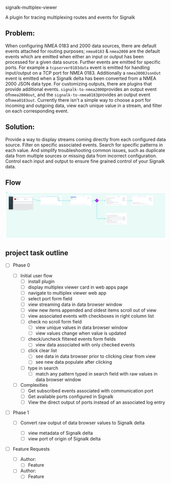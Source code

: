signalk-multiplex-viewer

A plugin for tracing multiplexing routes and events for Signalk


## Problem:

When configuring NMEA 0183 and 2000 data sources, there are default events attached for routing purposes; `nmea0183` & `nmea2000` are the default events which are emitted when either an input or output has been processed for a given data source. Further events are emitted for specific ports. For example a `tcpserver0183data` event is emitted for handling input/output on a TCP port for NMEA 0183. Additionally a `nmea2000JsonOut` event is emitted when a Signalk delta has been converted from a NMEA 2000 JSON data type. For customizing outputs, there are plugins that provide additional events. `signalk-to-nmea2000`provides an output event of`nmea2000out`, and the `signalk-to-nmea0183`provides an output event of`nmea0183out`. Currently there isn't a simple way to choose a port for incoming and outgoing data, view each unique value in a stream, and filter on each corresponding event.


## Solution:

Provide a way to display streams coming directly from each configured data source. Filter on specific associated events. Search for specific patterns in each value. And simplify troubleshooting common issues, such as duplicate data from multiple sources or missing data from incorrect configuration. Control each input and output to ensure fine grained control of your Signalk data.


## Flow
![image info](./media/signalk-multiplex-viewer-flow.png)

## project task outline


* [ ] Phase 0

  * [ ] Initial user flow
    * [ ] install plugin
    * [ ] display multiplex viewer card in web apps page
    * [ ] navigate to multiplex viewer web app
    * [ ] select port form field
    * [ ] view streaming data in data browser window
    * [ ] view new items appended and oldest items scroll out of view
    * [ ] view associated events with checkboxes in right column list
    * [ ] check no scroll form field
      * [ ] view unique values in data browser window
      * [ ] view values change when value is updated
    * [ ] check/uncheck filtered events form fields
      * [ ] view data associated with only checked events
    * [ ] click clear list
      * [ ] see data in data browser prior to clicking clear from view
      * [ ] see new data populate after clicking
    * [ ] type in search
      * [ ] match any pattern typed in search field with raw values in data browser window
  * [ ] Complexities
    * [ ] Get subscribed events associated with communication port
    * [ ] Get available ports configured in Signalk
    * [ ] View the direct output of ports instead of an associated log entry
* [ ] Phase 1

  * [ ] Convert raw output of data browser values to Signalk delta

    * [ ] view metadata of Signalk delta
    * [ ] view port of origin of Signalk delta
* [ ] Feature Requests

  * [ ] Author:
    * [ ] Feature
  * [ ] Author:
    * [ ] Feature
